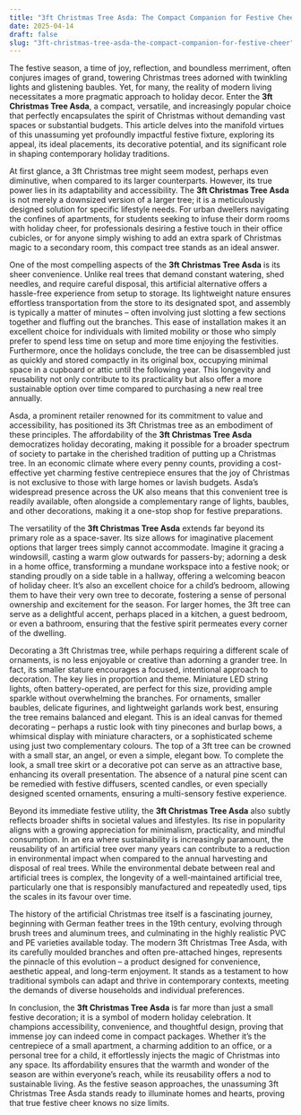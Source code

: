 ```yaml
---
title: "3ft Christmas Tree Asda: The Compact Companion for Festive Cheer"
date: 2025-04-14
draft: false
slug: "3ft-christmas-tree-asda-the-compact-companion-for-festive-cheer" 
---
```


The festive season, a time of joy, reflection, and boundless merriment, often conjures images of grand, towering Christmas trees adorned with twinkling lights and glistening baubles. Yet, for many, the reality of modern living necessitates a more pragmatic approach to holiday decor. Enter the **3ft Christmas Tree Asda**, a compact, versatile, and increasingly popular choice that perfectly encapsulates the spirit of Christmas without demanding vast spaces or substantial budgets. This article delves into the manifold virtues of this unassuming yet profoundly impactful festive fixture, exploring its appeal, its ideal placements, its decorative potential, and its significant role in shaping contemporary holiday traditions.

At first glance, a 3ft Christmas tree might seem modest, perhaps even diminutive, when compared to its larger counterparts. However, its true power lies in its adaptability and accessibility. The **3ft Christmas Tree Asda** is not merely a downsized version of a larger tree; it is a meticulously designed solution for specific lifestyle needs. For urban dwellers navigating the confines of apartments, for students seeking to infuse their dorm rooms with holiday cheer, for professionals desiring a festive touch in their office cubicles, or for anyone simply wishing to add an extra spark of Christmas magic to a secondary room, this compact tree stands as an ideal answer.

One of the most compelling aspects of the **3ft Christmas Tree Asda** is its sheer convenience. Unlike real trees that demand constant watering, shed needles, and require careful disposal, this artificial alternative offers a hassle-free experience from setup to storage. Its lightweight nature ensures effortless transportation from the store to its designated spot, and assembly is typically a matter of minutes – often involving just slotting a few sections together and fluffing out the branches. This ease of installation makes it an excellent choice for individuals with limited mobility or those who simply prefer to spend less time on setup and more time enjoying the festivities. Furthermore, once the holidays conclude, the tree can be disassembled just as quickly and stored compactly in its original box, occupying minimal space in a cupboard or attic until the following year. This longevity and reusability not only contribute to its practicality but also offer a more sustainable option over time compared to purchasing a new real tree annually.

Asda, a prominent retailer renowned for its commitment to value and accessibility, has positioned its 3ft Christmas tree as an embodiment of these principles. The affordability of the **3ft Christmas Tree Asda** democratizes holiday decorating, making it possible for a broader spectrum of society to partake in the cherished tradition of putting up a Christmas tree. In an economic climate where every penny counts, providing a cost-effective yet charming festive centrepiece ensures that the joy of Christmas is not exclusive to those with large homes or lavish budgets. Asda’s widespread presence across the UK also means that this convenient tree is readily available, often alongside a complementary range of lights, baubles, and other decorations, making it a one-stop shop for festive preparations.

The versatility of the **3ft Christmas Tree Asda** extends far beyond its primary role as a space-saver. Its size allows for imaginative placement options that larger trees simply cannot accommodate. Imagine it gracing a windowsill, casting a warm glow outwards for passers-by; adorning a desk in a home office, transforming a mundane workspace into a festive nook; or standing proudly on a side table in a hallway, offering a welcoming beacon of holiday cheer. It’s also an excellent choice for a child’s bedroom, allowing them to have their very own tree to decorate, fostering a sense of personal ownership and excitement for the season. For larger homes, the 3ft tree can serve as a delightful accent, perhaps placed in a kitchen, a guest bedroom, or even a bathroom, ensuring that the festive spirit permeates every corner of the dwelling.

Decorating a 3ft Christmas tree, while perhaps requiring a different scale of ornaments, is no less enjoyable or creative than adorning a grander tree. In fact, its smaller stature encourages a focused, intentional approach to decoration. The key lies in proportion and theme. Miniature LED string lights, often battery-operated, are perfect for this size, providing ample sparkle without overwhelming the branches. For ornaments, smaller baubles, delicate figurines, and lightweight garlands work best, ensuring the tree remains balanced and elegant. This is an ideal canvas for themed decorating – perhaps a rustic look with tiny pinecones and burlap bows, a whimsical display with miniature characters, or a sophisticated scheme using just two complementary colours. The top of a 3ft tree can be crowned with a small star, an angel, or even a simple, elegant bow. To complete the look, a small tree skirt or a decorative pot can serve as an attractive base, enhancing its overall presentation. The absence of a natural pine scent can be remedied with festive diffusers, scented candles, or even specially designed scented ornaments, ensuring a multi-sensory festive experience.

Beyond its immediate festive utility, the **3ft Christmas Tree Asda** also subtly reflects broader shifts in societal values and lifestyles. Its rise in popularity aligns with a growing appreciation for minimalism, practicality, and mindful consumption. In an era where sustainability is increasingly paramount, the reusability of an artificial tree over many years can contribute to a reduction in environmental impact when compared to the annual harvesting and disposal of real trees. While the environmental debate between real and artificial trees is complex, the longevity of a well-maintained artificial tree, particularly one that is responsibly manufactured and repeatedly used, tips the scales in its favour over time.

The history of the artificial Christmas tree itself is a fascinating journey, beginning with German feather trees in the 19th century, evolving through brush trees and aluminum trees, and culminating in the highly realistic PVC and PE varieties available today. The modern 3ft Christmas Tree Asda, with its carefully moulded branches and often pre-attached hinges, represents the pinnacle of this evolution – a product designed for convenience, aesthetic appeal, and long-term enjoyment. It stands as a testament to how traditional symbols can adapt and thrive in contemporary contexts, meeting the demands of diverse households and individual preferences.

In conclusion, the **3ft Christmas Tree Asda** is far more than just a small festive decoration; it is a symbol of modern holiday celebration. It champions accessibility, convenience, and thoughtful design, proving that immense joy can indeed come in compact packages. Whether it’s the centrepiece of a small apartment, a charming addition to an office, or a personal tree for a child, it effortlessly injects the magic of Christmas into any space. Its affordability ensures that the warmth and wonder of the season are within everyone’s reach, while its reusability offers a nod to sustainable living. As the festive season approaches, the unassuming 3ft Christmas Tree Asda stands ready to illuminate homes and hearts, proving that true festive cheer knows no size limits.